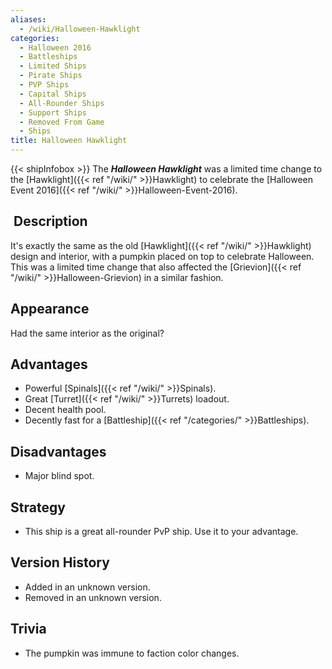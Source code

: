 ```yaml
---
aliases:
  - /wiki/Halloween-Hawklight
categories:
  - Halloween 2016
  - Battleships
  - Limited Ships
  - Pirate Ships
  - PVP Ships
  - Capital Ships
  - All-Rounder Ships
  - Support Ships
  - Removed From Game
  - Ships
title: Halloween Hawklight
---
```


{{< shipInfobox >}} The **_Halloween Hawklight_** was a limited time change to the [Hawklight]({{< ref "/wiki/" >}}Hawklight) to celebrate the [Halloween Event 2016]({{< ref "/wiki/" >}}Halloween-Event-2016).

##  Description

It's exactly the same as the old [Hawklight]({{< ref "/wiki/" >}}Hawklight) design and interior, with a pumpkin placed on top to celebrate Halloween. This was a limited time change that also affected the [Grievion]({{< ref "/wiki/" >}}Halloween-Grievion) in a similar fashion.

## Appearance

Had the same interior as the original?

## Advantages

- Powerful [Spinals]({{< ref "/wiki/" >}}Spinals).
- Great [Turret]({{< ref "/wiki/" >}}Turrets) loadout.
- Decent health pool.
- Decently fast for a [Battleship]({{< ref "/categories/" >}}Battleships).

## Disadvantages

- Major blind spot.

## Strategy

- This ship is a great all-rounder PvP ship. Use it to your advantage.

## Version History

- Added in an unknown version.
- Removed in an unknown version.

## Trivia

- The pumpkin was immune to faction color changes.
